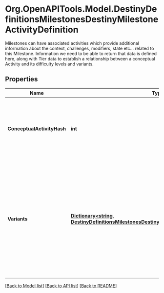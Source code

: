 # Org.OpenAPITools.Model.DestinyDefinitionsMilestonesDestinyMilestoneActivityDefinition
Milestones can have associated activities which provide additional information about the context, challenges, modifiers, state etc... related to this Milestone.   Information we need to be able to return that data is defined here, along with Tier data to establish a relationship between a conceptual Activity and its difficulty levels and variants.

## Properties

Name | Type | Description | Notes
------------ | ------------- | ------------- | -------------
**ConceptualActivityHash** | **int** | The \&quot;Conceptual\&quot; activity hash. Basically, we picked the lowest level activity and are treating it as the canonical definition of the activity for rendering purposes.  If you care about the specific difficulty modes and variations, use the activities under \&quot;Variants\&quot;. | [optional] 
**Variants** | [**Dictionary&lt;string, DestinyDefinitionsMilestonesDestinyMilestoneActivityVariantDefinition&gt;**](DestinyDefinitionsMilestonesDestinyMilestoneActivityVariantDefinition.md) | A milestone-referenced activity can have many variants, such as Tiers or alternative modes of play.  Even if there is only a single variant, the details for these are represented within as a variant definition.  It is assumed that, if this DestinyMilestoneActivityDefinition is active, then all variants should be active.  If a Milestone could ever split the variants&#39; active status conditionally, they should all have their own DestinyMilestoneActivityDefinition instead! The potential duplication will be worth it for the obviousness of processing and use. | [optional] 

[[Back to Model list]](../README.md#documentation-for-models) [[Back to API list]](../README.md#documentation-for-api-endpoints) [[Back to README]](../README.md)

